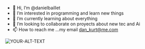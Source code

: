- 👋 Hi, I’m @danielbaillet
- 👀 I’m interested in programming and learn new things
- 🌱 I’m currently learning about everything
- 💞️ I’m looking to collaborate on proyects about new tec and Ai
- 📫 How to reach me ...my email dan_kurt@me.com

<!---
danielbaillet/danielbaillet is a ✨ special ✨ repository because its `README.md` (this file) appears on your GitHub profile.
You can click the Preview link to take a look at your changes.
--->
<picture>
 <source media="(prefers-color-scheme: dark)" srcset="https://i0.wp.com/codigoespagueti.com/wp-content/uploads/2021/08/Asi-puedes-activar-el-Modo-Oscuro-o-Dark-Mode-en-Facebook-Twitter-y-Google-Chrome.jpg?resize=1280%2C720&quality=80&ssl=1"> 
 <source media="(prefers-color-scheme: light)" srcset="https://w0.peakpx.com/wallpaper/946/275/HD-wallpaper-blanco-y-n-o-black-estatua-fondo-chido.jpg">
 <img alt="YOUR-ALT-TEXT" src="YOUR-DEFAULT-IMAGE">
</picture>
